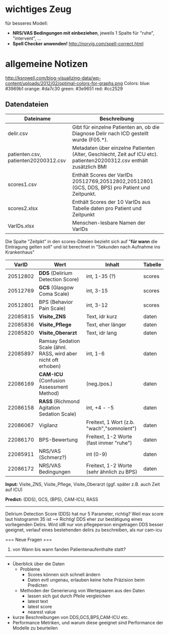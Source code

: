 wichtiges Zeug
====

für besseres Modell:
* **NRS/VAS Bedingungen mit einbeziehen**, jeweils 1 Spalte für "ruhe", "intervent", ...
* **Spell Checker anwenden!** http://norvig.com/spell-correct.html

allgemeine Notizen
====
http://ksrowell.com/blog-visualizing-data/wp-content/uploads/2012/02/optimal-colors-for-graphs.png
Colors:
blue: #3969b1
orange: #da7c30
green: #3e9651
red: #cc2529
<!-- rot: #fb8072
blau: #80b1d3
limette: #b3de69
orange: #fdb462
lila: #bc80bd
pink: #fccde5
hellgelb: #ffffb3
(siehe colorbrewer)

ROT: #fb8072
BLAU: #80b1d3 -->

Datendateien
----

|Dateiname |Beschreibung|
|----------|------------|
|delir.csv|Gibt für einzelne Patienten an, ob die Diagnose Delir nach ICD gestellt wurde (F05.*).
|patienten.csv, patienten20200312.csv|Metadaten über einzelne Patienten (Alter, Geschlecht, Zeit auf ICU etc). patienten20200312.csv enthält zusätzlich BMI
|scores1.csv|Enthält Scores der VarIDs 20512769,20512802,20512801 (GCS, DDS, BPS) pro Patient und Zeitpunkt.
|scores2.xlsx|Enthält Scores der 10 VarIDs aus Tabelle daten pro Patient und Zeitpunkt
|VarIDs.xlsx|Menschen-lesbare Namen der VarIDs

Die Spalte "Zeitpkt" in den scores-Dateien bezieht sich auf "**für wann** die Eintragung gelten soll" und ist berechnet in "Sekunden nach Aufnahme ins Krankenhaus"

|VarID     |Wert                                    |Inhalt                                         |Tabelle |
|----------|----------------------------------------|-----------------------------------------------|--------|
| 20512802 | **DDS** (Delirium Detection Score)     | int, 1-35 (?)                                 | scores |
| 20512769 | **GCS** (Glasgow Coma Scale)           | int, 3-15                                     | scores |
| 20512801 | BPS (Behavior Pain Scale)              | int, 3-12                                     | scores |
| 22085815 | **Visite_ZNS**                         | Text, idr kurz                                | daten  |
| 22085836 | **Visite_Pflege**                      | Text, eher länger                             | daten  |
| 22085820 | **Visite_Oberarzt**                    | Text, idr lang                                | daten  |
| 22085897 | Ramsay Sedation Scale (ähnl. RASS, wird aber nicht oft erhoben) | int, 1-6             | daten  |
| 22086169 | **CAM-ICU** (Confusion Assessment Method)  | (neg./pos.)                               | daten  |
| 22086158 | **RASS** (Richmond Agitation Sedation Scale) | int, +4 - -5                            | daten  |
| 22086067 | Vigilanz                               | Freitext, 1 Wort (z.b. "wach","somnolent")    | daten  |
| 22086170 | BPS-Bewertung                          | Freitext, 1-2 Worte (fast immer "ruhe")       | daten  |
| 22085911 | NRS/VAS (Schmerz?)                     | int (0-9)                                     | daten  |
| 22086172 | NRS/VAS Bedingungen                    | Freitext, 1-2 Worte (sehr ähnlich zu BPS)     | daten  |

**Input:** Visite_ZNS, Visite_Pflege, Visite_Oberarzt (ggf. später z.B. auch Zeit auf ICU)

**Predict:** (DDS), GCS, (BPS), CAM-ICU, RASS

--------------

Delirium Detection Score (DDS) hat nur 5 Parameter, richtig? Weil max score laut histogramm 35 ist --> Richtig!
DDS eher zur bestätigung eines vorliegenden Delirs. Wird idR nur von pflegeperson eingetragen
DDS besser geeignet, verlauf eines bestehenden delirs zu beschreiben, als nur cam-icu 


=== Neue Fragen ===

1) von Wann bis wann fanden Patientenaufenthalte statt?

----

* Überblick über die Daten
    * Probleme
        * Scores können sich schnell ändern
        * Daten evtl ungenau, erlauben keine hohe Präzision beim Predicten
    * Methoden der Generierung von Wertepaaren aus den Daten
        * lassen sich gut durch Pfeile vergleichen
        * latest text
        * latest score
        * nearest value
* kurze Beschreibungen von DDS,GCS,BPS,CAM-ICU etc.
* Performance Metriken, und warum diese geeignet sind Performance der Modelle zu beurteilen